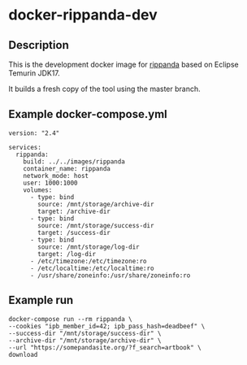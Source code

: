 # docker-rippanda-dev
## Description
This is the development docker image for [rippanda](https://github.com/lovesyk/rippanda) based on Eclipse Temurin JDK17.

It builds a fresh copy of the tool using the master branch.

## Example docker-compose.yml
```
version: "2.4"

services:
  rippanda:
    build: ../../images/rippanda
    container_name: rippanda
    network_mode: host
    user: 1000:1000
    volumes:
      - type: bind
        source: /mnt/storage/archive-dir
        target: /archive-dir
      - type: bind
        source: /mnt/storage/success-dir
        target: /success-dir
      - type: bind
        source: /mnt/storage/log-dir
        target: /log-dir
      - /etc/timezone:/etc/timezone:ro
      - /etc/localtime:/etc/localtime:ro
      - /usr/share/zoneinfo:/usr/share/zoneinfo:ro
```

## Example run
```
docker-compose run --rm rippanda \
--cookies "ipb_member_id=42; ipb_pass_hash=deadbeef" \
--success-dir "/mnt/storage/success-dir" \
--archive-dir "/mnt/storage/archive-dir" \
--url "https://somepandasite.org/?f_search=artbook" \
download
```
